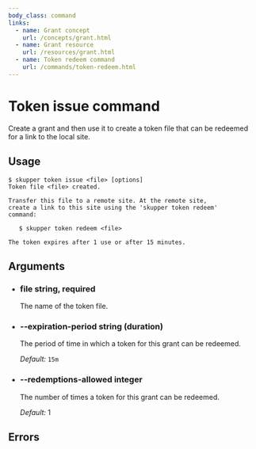 ```yaml
---
body_class: command
links:
  - name: Grant concept
    url: /concepts/grant.html
  - name: Grant resource
    url: /resources/grant.html
  - name: Token redeem command
    url: /commands/token-redeem.html
---
```


# Token issue command

<section>

Create a grant and then use it to create a token file that
can be redeemed for a link to the local site.

</section>

<section>

## Usage

~~~ shell
$ skupper token issue <file> [options]
Token file <file> created.

Transfer this file to a remote site. At the remote site,
create a link to this site using the 'skupper token redeem'
command:

   $ skupper token redeem <file>

The token expires after 1 use or after 15 minutes.
~~~

</section>

<section>

## Arguments

- <h3 id="file">file <span class="argument-info">string, required</span></h3>

  The name of the token file.

- <h3 id="expiration-period">--expiration-period <span class="argument-info">string (duration)</span></h3>

  The period of time in which a token for this grant can
  be redeemed.

  _Default:_ `15m`

- <h3 id="redemptions-allowed">--redemptions-allowed <span class="argument-info">integer</span></h3>

  The number of times a token for this grant can be
  redeemed.

  _Default:_ 1

</section>

<section>

## Errors

</section>
